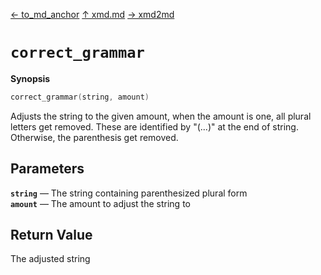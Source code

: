 [&#8592; to_md_anchor](xmd--to_md_anchor.md) [&#8593; xmd.md](xmd.md) [&#8594; xmd2md](xmd--xmd2md.md)
# `correct_grammar`
**Synopsis**

```cpp
correct_grammar(string, amount)
```

Adjusts the string to the given amount, when the amount is one, all plural letters get removed.
These are identified by "(...)" at the end of string. Otherwise, the parenthesis get removed.


## Parameters
**`string`** &#8213; The string containing parenthesized plural form  
**`amount`** &#8213; The amount to adjust the string to  
## Return Value

The adjusted string


